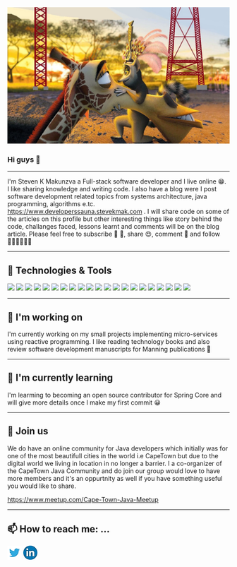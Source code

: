 <img class="image-placeholder" src="https://github.com/smakunzva/SMAKUNZVA/blob/master/king_juli.jpg">



### Hi guys 👋


-------------------------------------------------------------------------------------------------------------------------------------------------------------
I'm Steven K Makunzva a Full-stack software developer and I live online  😁. I like sharing knowledge and writing code. I also have a blog were I post software development related topics from systems architecture, java programming, algorithms e.tc. https://www.developerssauna.stevekmak.com . I will share code on some of the articles on this profile but other interesting things like story behind the code, challanges faced, lessons learnt and comments will be on the blog article.
Please feel free to subscribe    🙋 🙋, share 😍, comment 💬 and follow 👩🏼‍💻👨🏼‍💻

-------------

## 🔧 Technologies & Tools
![](https://img.shields.io/badge/Code-Java-informational?style=flat&logo=java&logoColor=white&color=2bbc8a)
![](https://img.shields.io/badge/Code-Python-informational?style=flat&logo=python&logoColor=white&color=2bbc8a)
![](https://img.shields.io/badge/Code-Typescript-informational?style=flat&logo=typescript&logoColor=white&color=2bbc8a)
![](https://img.shields.io/badge/Code-Javascript-informational?style=flat&logo=javascript&logoColor=white&color=2bbc8a)
![](https://img.shields.io/badge/Code-html-informational?style=flat&logo=html5&logoColor=white&color=2bbc8a)
![](https://img.shields.io/badge/Code-css-informational?style=flat&logo=css3&logoColor=white&color=2bbc8a)
![](https://img.shields.io/badge/Framework-Spring-informational?style=flat&logo=spring&logoColor=white&color=2bbc8a)
![](https://img.shields.io/badge/Framework-Spring_boot-informational?style=flat&logo=spring&logoColor=white&color=2bbc8a)
![](https://img.shields.io/badge/Framework-Angular-informational?style=flat&logo=angularjs&logoColor=white&color=2bbc8a)
![](https://img.shields.io/badge/OS-Mac-informational?style=flat&logo=linux&logoColor=white&color=2bbc8a)
![](https://img.shields.io/badge/OS-Linux-informational?style=flat&logo=linux&logoColor=white&color=2bbc8a)
![](https://img.shields.io/badge/Editor-IntelliJ_IDEA-informational?style=flat&logo=intellij-idea&logoColor=white&color=2bbc8a)
![](https://img.shields.io/badge/Editor-Netbeans-informational?style=flat&logo=intellij-idea&logoColor=white&color=2bbc8a)
![](https://img.shields.io/badge/Shell-Bash-informational?style=flat&logo=gnu-bash&logoColor=white&color=2bbc8a)
![](https://img.shields.io/badge/Tools-PostgreSQL-informational?style=flat&logo=postgresql&logoColor=white&color=2bbc8a)
![](https://img.shields.io/badge/Tools-MS%20SQL%20Server-informational?style=flat&logo=Microsoft-SQL-Server&logoColor=white&color=2bbc8a)
![](https://img.shields.io/badge/Tools-MongoDB-informational?style=flat&logo=mongodb&logoColor=white&color=2bbc8a)
![](https://img.shields.io/badge/Tools-Docker-informational?style=flat&logo=docker&logoColor=white&color=2bbc8a)
![](https://img.shields.io/badge/Tools-Kubernetes-informational?style=flat&logo=kubernetes&logoColor=white&color=2bbc8a)
![](https://img.shields.io/badge/Cloud-google_cloud-informational?style=flat&logo=google-cloud&logoColor=white&color=2bbc8a)
![](https://img.shields.io/badge/Cloud-amazon-informational?style=flat&logo=amazon&logoColor=white&color=2bbc8a)

------------------------------------------------------------------------------------------------------------
## 🔭 I'm working on
I'm currently working on my small projects implementing micro-services using reactive programming. I like reading technology books and also review software development manuscripts for Manning publications 📜

---------------------
## 🌱 I'm currently learning
I'm learming to becoming an open source contributor for Spring Core and will give more details once I make my first commit 😀 

------------------------------------------------------------------------------------------------------------
## 👯 Join us
We do have an online community for Java developers which initially was for one of the most beautifull cities in the world i.e CapeTown but due to the digital world we living in location in no longer a barrier. I a co-organizer of the CapeTown Java Community and do join our group would love to have more members and it's an oppurtnity as well if you have something useful you would like to share.

https://www.meetup.com/Cape-Town-Java-Meetup

---------------------------------------------------------------------------------------
## 📫 How to reach me: ...
<!-- Actual text -->

  [![Twitter][1.2]][1]  ![LinkedIn][2.2]

<!-- Icons -->

[1.2]: https://github.com/smakunzva/SMAKUNZVA/blob/master/skype_icon.png (twitter icon without padding)
[2.2]: https://github.com/smakunzva/SMAKUNZVA/blob/master/linkedin_icon.png (LinkedIn icon without padding)

<!-- Links to your social media accounts -->

[1]: https://twitter.com/stevekmak
[2]: https://www.linkedin.com/in/stevenmakunzva/

<!--
**smakunzva/SMAKUNZVA** is a ✨ _special_ ✨ repository because its `README.md` (this file) appears on your GitHub profile.

Here are some ideas to get you started:

- 🔭 I’m currently working on ...
- 🌱 I’m currently learning ...
- 👯 I’m looking to collaborate on ...
- 🤔 I’m looking for help with ...
- 💬 Ask me about ...
- 📫 How to reach me: ...
- 😄 Pronouns: ...
- ⚡ Fun fact: ...
-->
